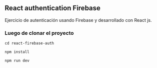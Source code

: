 ## React authentication Firebase

Ejercicio de autenticación usando Firebase y desarrollado con React js.

### Luego de clonar el proyecto

`cd react-firebase-auth`

`npm install`

`npm run dev`
